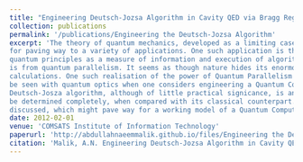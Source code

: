 ```yaml
---
title: "Engineering Deutsch-Jozsa Algorithm in Cavity QED via Bragg Regime"
collection: publications
permalink: '/publications/Engineering the Deutsch-Jozsa Algorithm'
excerpt: 'The theory of quantum mechanics, developed as a limiting case to classical mechanics, notwithstanding its interpretive difficulties, has with it the elegance
for paving way to a variety of applications. One such application is the implementation of a working Quantum Computer. The push one receives for using
quantum principles as a measure of information and execution of algorithms
is from quantum parallelism. It seems as though nature hides its enormous
calculations. One such realisation of the power of Quantum Parallelism can
be seen with quantum optics when one considers engineering a Quantum Computer, choosing techniques of cavity QED amongst many other competitors. The
Deutsch-Josza algorithm, although of little practical signicance, is an encouraging example which greatly reduces the time required for a specific function to
be determined completely, when compared with its classical counterpart. The Hadamard gate has been physically realised, and so has the other unitary transformations in the Deutsch-Jozsa algorithm using different times of interactions in the cavity. Also, a generalisation of the Deutsch-Jozsa algorithm has been
discussed, which might pave way for a working model of a Quantum Computer.'
date: 2012-02-01
venue: 'COMSATS Institute of Information Technology'
paperurl: 'http://abdullahnaeemmalik.github.io/files/Engineering the Deutsch-Jozsa Algorithm.pdf'
citation: 'Malik, A.N. Engineering Deutsch-Jozsa Algorithm in Cavity QED via Bragg Regime. Diss. COMSATS Institute of Information Technology, Islamabad, 2012.'
---
```

